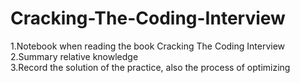 # Cracking-The-Coding-Interview
1.Notebook when reading the book Cracking The Coding Interview  
2.Summary relative knowledge  
3.Record the solution of the practice, also the process of optimizing
